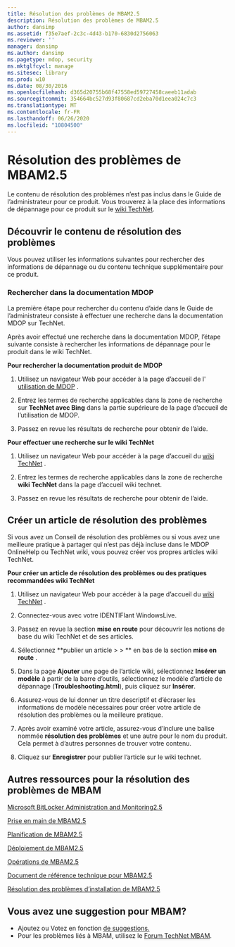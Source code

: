 ```yaml
---
title: Résolution des problèmes de MBAM2.5
description: Résolution des problèmes de MBAM2.5
author: dansimp
ms.assetid: f35e7aef-2c3c-4d43-b170-6830d2756063
ms.reviewer: ''
manager: dansimp
ms.author: dansimp
ms.pagetype: mdop, security
ms.mktglfcycl: manage
ms.sitesec: library
ms.prod: w10
ms.date: 08/30/2016
ms.openlocfilehash: d365d20755b68f47558ed59727458caeeb11adab
ms.sourcegitcommit: 354664bc527d93f80687cd2eba70d1eea024c7c3
ms.translationtype: MT
ms.contentlocale: fr-FR
ms.lasthandoff: 06/26/2020
ms.locfileid: "10804500"
---
```

# Résolution des problèmes de MBAM2.5


Le contenu de résolution des problèmes n’est pas inclus dans le Guide de l’administrateur pour ce produit. Vous trouverez à la place des informations de dépannage pour ce produit sur le [wiki TechNet](https://go.microsoft.com/fwlink/p/?LinkId=224905).

## Découvrir le contenu de résolution des problèmes


Vous pouvez utiliser les informations suivantes pour rechercher des informations de dépannage ou du contenu technique supplémentaire pour ce produit.

### Rechercher dans la documentation MDOP

La première étape pour rechercher du contenu d’aide dans le Guide de l’administrateur consiste à effectuer une recherche dans la documentation MDOP sur TechNet.

Après avoir effectué une recherche dans la documentation MDOP, l’étape suivante consiste à rechercher les informations de dépannage pour le produit dans le wiki TechNet.

**Pour rechercher la documentation produit de MDOP**

1.  Utilisez un navigateur Web pour accéder à la page d’accueil de l' [utilisation de MDOP](https://go.microsoft.com/fwlink/?LinkId=236032) .

2.  Entrez les termes de recherche applicables dans la zone de recherche sur **TechNet avec Bing** dans la partie supérieure de la page d’accueil de l’utilisation de MDOP.

3.  Passez en revue les résultats de recherche pour obtenir de l’aide.

**Pour effectuer une recherche sur le wiki TechNet**

1.  Utilisez un navigateur Web pour accéder à la page d’accueil du [wiki TechNet](https://go.microsoft.com/fwlink/p/?LinkId=224905) .

2.  Entrez les termes de recherche applicables dans la zone de recherche **wiki TechNet** dans la page d’accueil wiki technet.

3.  Passez en revue les résultats de recherche pour obtenir de l’aide.

## Créer un article de résolution des problèmes


Si vous avez un Conseil de résolution des problèmes ou si vous avez une meilleure pratique à partager qui n’est pas déjà incluse dans le MDOP OnlineHelp ou TechNet wiki, vous pouvez créer vos propres articles wiki TechNet.

**Pour créer un article de résolution des problèmes ou des pratiques recommandées wiki TechNet**

1.  Utilisez un navigateur Web pour accéder à la page d’accueil du [wiki TechNet](https://go.microsoft.com/fwlink/p/?LinkId=224905) .

2.  Connectez-vous avec votre IDENTIFIant WindowsLive.

3.  Passez en revue la section **mise en route** pour découvrir les notions de base du wiki TechNet et de ses articles.

4.  Sélectionnez **publier un article &gt; &gt; ** en bas de la section **mise en route** .

5.  Dans la page **Ajouter** une page de l’article wiki, sélectionnez **Insérer un modèle** à partir de la barre d’outils, sélectionnez le modèle d’article de dépannage (**Troubleshooting.html**), puis cliquez sur **Insérer**.

6.  Assurez-vous de lui donner un titre descriptif et d’écraser les informations de modèle nécessaires pour créer votre article de résolution des problèmes ou la meilleure pratique.

7.  Après avoir examiné votre article, assurez-vous d’inclure une balise nommée **résolution des problèmes** et une autre pour le nom du produit. Cela permet à d’autres personnes de trouver votre contenu.

8.  Cliquez sur **Enregistrer** pour publier l’article sur le wiki technet.

## Autres ressources pour la résolution des problèmes de MBAM


[Microsoft BitLocker Administration and Monitoring2.5](index.md)

[Prise en main de MBAM2.5](getting-started-with-mbam-25.md)

[Planification de MBAM2.5](planning-for-mbam-25.md)

[Déploiement de MBAM2.5](deploying-mbam-25.md)

[Opérations de MBAM2.5](operations-for-mbam-25.md)

[Document de référence technique pour MBAM2.5](technical-reference-for-mbam-25.md)

[Résolution des problèmes d’installation de MBAM2.5](https://support.microsoft.com/kb/3049652)

## Vous avez une suggestion pour MBAM?
- Ajoutez ou Votez en fonction [de suggestions.](http://mbam.uservoice.com/forums/268571-microsoft-bitlocker-administration-and-monitoring) 
- Pour les problèmes liés à MBAM, utilisez le [Forum TechNet MBAM](https://social.technet.microsoft.com/Forums/home?forum=mdopmbam).

 

 





